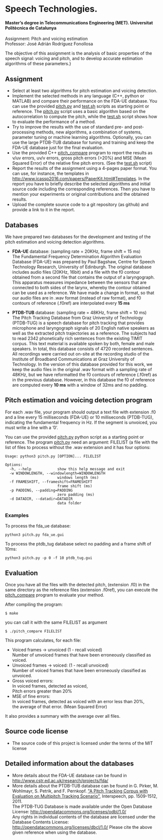 # Speech Technologies. #
#### Master’s degree in Telecommunications Engineering (MET). Universitat Politècnica de Catalunya ####

Assignment: Pitch and voicing estimation  
Professor: José Adrián Rodríguez Fonollosa

The objective of this assignment is the analysis of basic properties of the speech signal: voicing and pitch, and to develop accurate estimation algorithms of these parameters.}

## Assignment ##

* Select at least two algorithms for pitch estimation and voicing detection.
* Implement the selected methods in any language (C++, python or MATLAB) and compare their performance on the FDA-UE database. You can use the provided [pitch.py](pitch.py) and [test.sh](test.sh) scripts as starting point or reference. The [pitch.py](pitch.py) script uses a basic algorithm based on the autocorrelation to compute the pitch, while the [test.sh](test.sh) script shows how to evaluate the performance of a method.
* Try to improve the results with the use of standard pre- and post-processing methods, new algorithms, a combination of systems, parameter tuning or machine learning algorithms. Optionally, you can use the large PTDB-TUB database for tuning and training and keep the FDA-UE database just for the final evaluation.
* Use the provided C++ [pitch_compare](pitch_compare.cpp) program to report the results as v/uv errors, uv/v errors, gross pitch errors (>20%) and MSE (Mean Squared Error) of the relative fine pitch errors. (See the [test.sh](test.sh) script)
* Report the results of the assignment using a 4-pages paper format. You can use, for instance, the templates in http://www.icassp2016.com/papers/PaperKit.html#Templates. In the report you have to briefly describe the selected algorithms and initial source code including the corresponding references. Then you have to mention your experiments or original contributions and the obtained results.
* Upload the complete source code to a git repository (as github) and provide a link to it in the report.

## Databases ##
We have prepared two databases for the development and testing of the pitch estimation and voicing detection algorithms.

* **FDA-UE** database: (sampling rate = 20KHz, frame shift = 15 ms)  
The Fundamental Frequency Determination Algorithm Evaluation Database (FDA-UE) was prepared by Paul Bagshaw, Centre for Speech Technology Research, University of Edinburgh. The original database includes audio files (20KHz, 16bit) and a file with the f0 contour obtained from a second file that contains the output of a laryngograph. This apparatus measures impedance between the sensors that are connected to both sides of the larynx, whereby the contour obtained can be used as a reference. We have made a change in format, so that our audio files are in .wav format (instead of raw format), and f0 contours of reference (.f0ref) are interpolated every **15 ms**

* **PTDB-TUB** database: (sampling rate = 48KHz, frame shift = 10 ms)  
The Pitch Tracking Database from Graz University of Technology (PTDB-TUG) is a speech database for pitch tracking that provides microphone and laryngograph signals of 20 English native speakers as well as the extracted pitch trajectories as a reference. The subjects had to read 2342 phonetically rich sentences from the existing TIMIT corpus. This text material is available spoken by both, female and male speakers. In total, this database consists of 4720 recorded sentences. All recordings were carried out on-site at the recording studio of the Institute of Broadband Communications at Graz University of Technology. In the version of this database provided for this work, we keep the audio files in the original .wav format with a sampling rate of 48KHz, but we have reformatted the f0 contours of reference (.f0ref) as in the previous database. However, in this database the f0 of reference are computed every **10 ms** with a window of 32ms and no padding.


## Pitch estimation and voicing detection program ##

For each .wav file, your program should output a text file with extension .f0 and a line every 15 milliseconds (FDA-UE) or 10 milliseconds (PTDB-TUG), indicating the fundamental frequency in Hz. If the segment is unvoiced, you must write a line with a ’0’.

You can use the provided [pitch.py](pitch.py) python script as a starting point or reference. The program [pitch.py](pitch.py) need an argument: FILELIST (a file with the list of files to process without the .wav extension and it has four options:

```
Usage: python3 pitch.py [OPTION]... FILELIST

Options:
  -h, --help            show this help message and exit
  -w WINDOWLENGTH, --windowlength=WINDOWLENGTH
                        windows length (ms)
  -f FRAMESHIFT, --frameshift=FRAMESHIFT
                        frame shift (ms)
  -p PADDING, --padding=PADDING
                        zero padding (ms)
  -d DATADIR, --datadir=DATADIR
                        data folder
```
### Examples ###
To process the fda_ue database:
```
python3 pitch.py fda_ue.gui
```
To process the ptdb_tug database select no padding and a frame shift of 10ms:
```
python3 pitch.py -p 0 -f 10 ptdb_tug.gui
```

## Evaluation ##
Once you have all the files with the detected pitch, (extension .f0) in the same directory as the reference files (extension .f0ref), you can execute the [pitch_compare](pitch_compare.cpp) program to evaluate your method.

After compiling the program:
```
$ make
```
you can call it with the same FILELIST as argument
```
$ ./pitch_compare FILELIST
```
This program calculates, for each file:
* Voiced frames -> unvoiced (1 - recall voiced)  
  Number of unvoiced frames that have been erroneously classified as voiced.
* Unvoiced frames -> voiced: (1 - recall unvoiced)  
  Number of voiced frames that have been erroneously classified as unvoiced.
* Gross voiced errors:  
  In voiced frames, detected as voiced,  
  Pitch errors greater than 20%
* MSE of fine errors:  
  In voiced frames, detected as voiced with an error less than 20%,  
  the average of that error. (Mean Squared Error)

It also provides a summary with the average over all files.


## Source code license ##
* The source code of this project is licensed under the terms of the MIT license

## Detailed information about the databases ##
* More details about the FDA-UE database can be found in http://www.cstr.ed.ac.uk/research/projects/fda/
* More details about the PTDB-TUB database can be found in G. Pirker, M. Wohlmayr, S. Petrik, and F. Pernkopf. ["A Pitch Tracking Corpus with Evaluation on Multipitch Tracking Scenario"](https://www.spsc.tugraz.at/system/files/InterSpeech2011Master_0.pdf), Interspeech, pp. 1509-1512, 2011.  
The PTDB-TUG Database is made available under the Open Database License: http://opendatacommons.org/licenses/odbl/1.0/  
Any rights in individual contents of the database are licensed under the Database Contents License: http://opendatacommons.org/licenses/dbcl/1.0/ Please cite the above given reference when using the database. 

